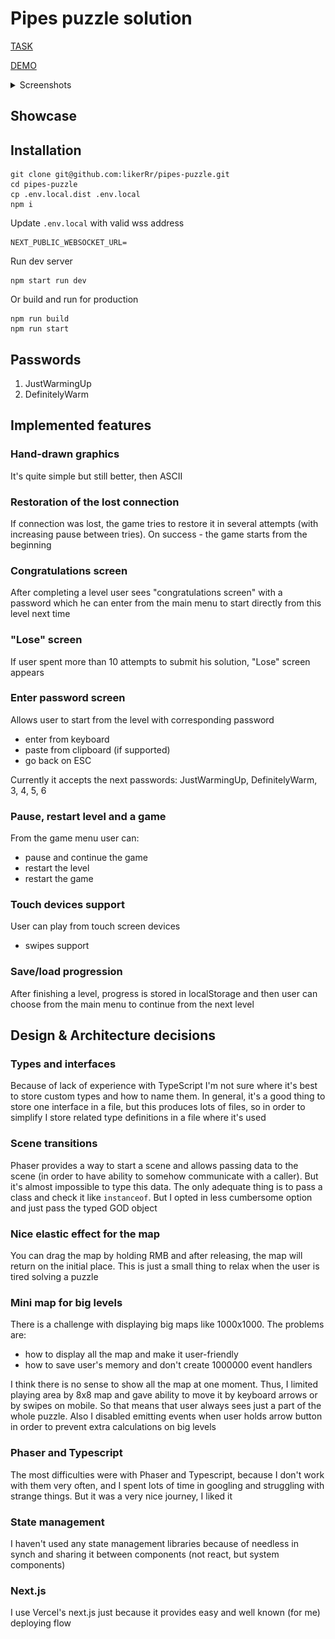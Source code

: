 # Pipes puzzle solution

[TASK](https://github.com/evolution-gaming/recruitment/blob/master/frontend/Pipes.md)

[DEMO](https://pipes-puzzle.vercel.app/)

<details>
    <summary>Screenshots</summary>

![Gameplay](/showcase/gameplay_0.png)
</details>

## Showcase

## Installation
```shell
git clone git@github.com:likerRr/pipes-puzzle.git
cd pipes-puzzle
cp .env.local.dist .env.local
npm i
```

Update `.env.local` with valid wss address
```shell
NEXT_PUBLIC_WEBSOCKET_URL=
```

Run dev server
```shell
npm start run dev
```

Or build and run for production
```shell
npm run build
npm run start
```

## Passwords
1. JustWarmingUp
2. DefinitelyWarm

## Implemented features

### Hand-drawn graphics
It's quite simple but still better, then ASCII

### Restoration of the lost connection
If connection was lost, the game tries to restore it in several attempts (with increasing pause between tries).
On success - the game starts from the beginning

### Congratulations screen
After completing a level user sees "congratulations screen" with a password which he can enter from the main menu to start directly from this level next time

### "Lose" screen
If user spent more than 10 attempts to submit his solution, "Lose" screen appears

### Enter password screen
Allows user to start from the level with corresponding password

* enter from keyboard
* paste from clipboard (if supported)
* go back on ESC

Currently it accepts the next passwords: JustWarmingUp, DefinitelyWarm, 3, 4, 5, 6

### Pause, restart level and a game
From the game menu user can:

* pause and continue the game
* restart the level
* restart the game

### Touch devices support
User can play from touch screen devices

* swipes support

### Save/load progression
After finishing a level, progress is stored in localStorage and then user can choose from the main menu to continue from the next level

## Design & Architecture decisions

### Types and interfaces

Because of lack of experience with TypeScript I'm not sure where it's best to store custom types and how to name them. In general, it's a good
thing to store one interface in a file, but this produces lots of files, so in order to simplify I store related type definitions in a file where
it's used

### Scene transitions

Phaser provides a way to start a scene and allows passing data to the scene (in order to have ability to somehow communicate with a caller).
But it's almost impossible to type this data. The only adequate thing is to pass a class and check it like `instanceof`. But I opted in less
cumbersome option and just pass the typed GOD object

### Nice elastic effect for the map
You can drag the map by holding RMB and after releasing, the map will return on the initial place. 
This is just a small thing to relax when the user is tired solving a puzzle

### Mini map for big levels
There is a challenge with displaying big maps like 1000x1000. The problems are:
* how to display all the map and make it user-friendly
* how to save user's memory and don't create 1000000 event handlers

I think there is no sense to show all the map at one moment. 
Thus, I limited playing area by 8x8 map and gave ability to move it by keyboard arrows or by swipes on mobile. 
So that means that user always sees just a part of the whole puzzle.
Also I disabled emitting events when user holds arrow button in order to prevent extra calculations on big levels

### Phaser and Typescript
The most difficulties were with Phaser and Typescript, because I don't work with them very often, and I spent lots of time in googling and struggling with strange things.
But it was a very nice journey, I liked it

### State management
I haven't used any state management libraries because of needless in synch and sharing it between components (not react, but system components)

### Next.js
I use Vercel's next.js just because it provides easy and well known (for me) deploying flow
